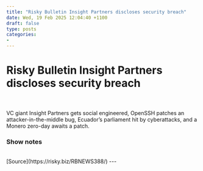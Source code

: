 ```yaml
---
title: "Risky Bulletin Insight Partners discloses security breach"
date: Wed, 19 Feb 2025 12:04:40 +1100
draft: false
type: posts
categories: 
- 
---
```

# Risky Bulletin Insight Partners discloses security breach

<br/>

<br/>
VC giant Insight Partners gets social engineered, OpenSSH patches an attacker-in-the-middle bug, Ecuador’s parliament hit by cyberattacks, and a Monero zero-day awaits a patch.

### Show notes

<br/>
[Source](https://risky.biz/RBNEWS388/)
---
